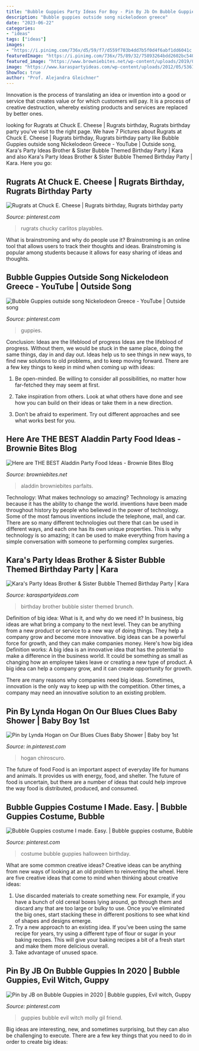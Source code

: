 ```yaml
---
title: "Bubble Guppies Party Ideas For Boy - Pin By Jb On Bubble Guppies In 2020"
description: "Bubble guppies outside song nickelodeon greece"
date: "2023-06-22"
categories:
- "ideas"
tags: ["ideas"]
images:
- "https://i.pinimg.com/736x/d5/59/f7/d559f703b4dd7b5f0d4f6abf1dd6041c.jpg"
featuredImage: "https://i.pinimg.com/736x/75/89/32/75893264bdd2602bc5405b5b526c2c07.jpg"
featured_image: "https://www.browniebites.net/wp-content/uploads/2019/06/princess-jasmine-parfaits.jpg"
image: "https://www.karaspartyideas.com/wp-content/uploads/2012/05/536147_3795664654641_1367962226_3439176_1781487260_n_600x831.jpg"
ShowToc: true
author: "Prof. Alejandra Gleichner"
---
```



Innovation is the process of translating an idea or invention into a good or service that creates value or for which customers will pay. It is a process of creative destruction, whereby existing products and services are replaced by better ones.

	

		
looking for Rugrats at Chuck E. Cheese | Rugrats birthday, Rugrats birthday party you've visit to the right page. We have 7 Pictures about Rugrats at Chuck E. Cheese | Rugrats birthday, Rugrats birthday party like Bubble Guppies outside song Nickelodeon Greece - YouTube | Outside song, Kara&#039;s Party Ideas Brother &amp; Sister Bubble Themed Birthday Party | Kara and also Kara&#039;s Party Ideas Brother &amp; Sister Bubble Themed Birthday Party | Kara. Here you go:
		
    
## Rugrats At Chuck E. Cheese | Rugrats Birthday, Rugrats Birthday Party

<img loading=lazy src="https://i.pinimg.com/736x/63/5f/60/635f606f25adbd67653228657942eb51.jpg" onerror="this.onerror=null;this.src='https://tse1.mm.bing.net/th?id=OIP.5IHEFHc5EotR3t2nkxHIkwHaHa&amp;pid=15.1';" alt="Rugrats at Chuck E. Cheese | Rugrats birthday, Rugrats birthday party">

_Source: pinterest.com_

>rugrats chucky carlitos playables. 

	

What is brainstroming and why do people use it?
Brainstroming is an online tool that allows users to track their thoughts and ideas. Brainstroming is popular among students because it allows for easy sharing of ideas and thoughts.

    
## Bubble Guppies Outside Song Nickelodeon Greece - YouTube | Outside Song

<img loading=lazy src="https://i.pinimg.com/736x/75/89/32/75893264bdd2602bc5405b5b526c2c07.jpg" onerror="this.onerror=null;this.src='https://tse1.mm.bing.net/th?id=OIP.TgpjaeyJ57ocH9GMehcrDQHaEK&amp;pid=15.1';" alt="Bubble Guppies outside song Nickelodeon Greece - YouTube | Outside song">

_Source: pinterest.com_

>guppies. 

	

Conclusion: Ideas are the lifeblood of progress
Ideas are the lifeblood of progress. Without them, we would be stuck in the same place, doing the same things, day in and day out. Ideas help us to see things in new ways, to find new solutions to old problems, and to keep moving forward.
There are a few key things to keep in mind when coming up with ideas:

1. Be open-minded. Be willing to consider all possibilities, no matter how far-fetched they may seem at first.

2. Take inspiration from others. Look at what others have done and see how you can build on their ideas or take them in a new direction.

3. Don’t be afraid to experiment. Try out different approaches and see what works best for you.

    
## Here Are THE BEST Aladdin Party Food Ideas - Brownie Bites Blog

<img loading=lazy src="https://www.browniebites.net/wp-content/uploads/2019/06/princess-jasmine-parfaits.jpg" onerror="this.onerror=null;this.src='https://tse2.mm.bing.net/th?id=OIP.LcStd8xWhOKVN50PYVT8wgAAAA&amp;pid=15.1';" alt="Here are THE BEST Aladdin Party Food Ideas - Brownie Bites Blog">

_Source: browniebites.net_

>aladdin browniebites parfaits. 

	

Technology: What makes technology so amazing?
Technology is amazing because it has the ability to change the world. inventions have been made throughout history by people who believed in the power of technology. Some of the most famous inventions include the telephone, mail, and car. There are so many different technologies out there that can be used in different ways, and each one has its own unique properties. This is why technology is so amazing; it can be used to make everything from having a simple conversation with someone to performing complex surgeries.

    
## Kara&#039;s Party Ideas Brother &amp; Sister Bubble Themed Birthday Party | Kara

<img loading=lazy src="https://www.karaspartyideas.com/wp-content/uploads/2012/05/536147_3795664654641_1367962226_3439176_1781487260_n_600x831.jpg" onerror="this.onerror=null;this.src='https://tse1.mm.bing.net/th?id=OIP.Q0BQPe_adB8wx6fLuvmJWgHaKQ&amp;pid=15.1';" alt="Kara&#039;s Party Ideas Brother &amp; Sister Bubble Themed Birthday Party | Kara">

_Source: karaspartyideas.com_

>birthday brother bubble sister themed brunch. 

	

Definition of big idea: What is it, and why do we need it?
In business, big ideas are what bring a company to the next level. They can be anything from a new product or service to a new way of doing things. They help a company grow and become more innovative. big ideas can be a powerful force for growth, and they can make companies money.
Here's how big idea Definition works: 
A big idea is an innovative idea that has the potential to make a difference in the business world. It could be something as small as changing how an employee takes leave or creating a new type of product. A big idea can help a company grow, and it can create opportunity for growth. 

There are many reasons why companies need big ideas. Sometimes, innovation is the only way to keep up with the competition. Other times, a company may need an innovative solution to an existing problem.

    
## Pin By Lynda Hogan On Our Blues Clues Baby Shower | Baby Boy 1st

<img loading=lazy src="https://i.pinimg.com/736x/d5/59/f7/d559f703b4dd7b5f0d4f6abf1dd6041c.jpg" onerror="this.onerror=null;this.src='https://tse2.mm.bing.net/th?id=OIP.pvxi4fRkgunM5AzIPBR0DgHaJ4&amp;pid=15.1';" alt="Pin by Lynda Hogan on Our Blues Clues Baby Shower | Baby boy 1st">

_Source: in.pinterest.com_

>hogan chiroscuro. 

	

The future of food
Food is an important aspect of everyday life for humans and animals. It provides us with energy, food, and shelter. The future of food is uncertain, but there are a number of ideas that could help improve the way food is distributed, produced, and consumed.

    
## Bubble Guppies Costume I Made. Easy. | Bubble Guppies Costume, Bubble

<img loading=lazy src="https://i.pinimg.com/736x/21/1e/5e/211e5e9fce711bda52c8650fb99b1a56--bubble-guppies-costume-halloween-.jpg" onerror="this.onerror=null;this.src='https://tse4.mm.bing.net/th?id=OIP.Ucbmb9gYJcTWOlESD-ZaVQHaNM&amp;pid=15.1';" alt="Bubble Guppies costume I made. Easy. | Bubble guppies costume, Bubble">

_Source: pinterest.com_

>costume bubble guppies halloween birthday. 

	

What are some common creative ideas?
Creative ideas can be anything from new ways of looking at an old problem to reinventing the wheel. Here are five creative ideas that come to mind when thinking about creative ideas: 
1. Use discarded materials to create something new. For example, if you have a bunch of old cereal boxes lying around, go through them and discard any that are too large or bulky to use. Once you’ve eliminated the big ones, start stacking these in different positions to see what kind of shapes and designs emerge.
2. Try a new approach to an existing idea. If you’ve been using the same recipe for years, try using a different type of flour or sugar in your baking recipes. This will give your baking recipes a bit of a fresh start and make them more delicious overall.
3. Take advantage of unused space.

    
## Pin By JB On Bubble Guppies In 2020 | Bubble Guppies, Evil Witch, Guppy

<img loading=lazy src="https://i.pinimg.com/736x/32/12/47/3212471fa6925084250e6a1d1fe9567e.jpg" onerror="this.onerror=null;this.src='https://tse2.mm.bing.net/th?id=OIP.5EzhOFOBNK3bZFs9LisWWAHaEK&amp;pid=15.1';" alt="Pin by JB on Bubble Guppies in 2020 | Bubble guppies, Evil witch, Guppy">

_Source: pinterest.com_

>guppies bubble evil witch molly gil friend. 

	

Big ideas are interesting, new, and sometimes surprising, but they can also be challenging to execute. There are a few key things that you need to do in order to create big ideas:

